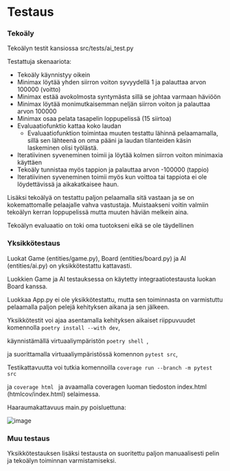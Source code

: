 # Testaus

### Tekoäly

Tekoälyn testit kansiossa src/tests/ai_test.py

Testattuja skenaariota: 
 * Tekoäly käynnistyy oikein
 * Minimax löytää yhden siirron voiton syvyydellä 1 ja palauttaa arvon 100000 (voitto)
 * Minimax estää avokolmosta syntymästa sillä se johtaa varmaan häviöön
 * Minimax löytää monimutkaisemman neljän siirron voiton ja palauttaa arvon 100000
 * Minimax osaa pelata tasapelin loppupelissä (15 siirtoa)
 * Evaluaatiofunktio kattaa koko laudan
   * Evaluaatiofunktion toimintaa muuten testattu lähinnä pelaamamalla, sillä sen lähteenä on oma pääni ja laudan tilanteiden käsin laskeminen olisi työlästä.
 * Iteratiivinen syveneminen toimii ja löytää kolmen siirron voiton minimaxia käyttäen
 * Tekoäly tunnistaa myös tappion ja palauttaa arvon -100000 (tappio)
 * Iteratiivinen syveneminen toimii myös kun voittoa tai tappiota ei ole löydettävissä ja aikakatkaisee haun.

Lisäksi tekoälyä on testattu paljon pelaamalla sitä vastaan ja se on kokemattomalle pelaajalle vahva vastustaja. Muistaakseni voitin valmiin tekoälyn kerran loppupelissä mutta muuten häviän melkein aina.

Tekoälyn evaluaatio on toki oma tuotokseni eikä se ole täydellinen

### Yksikkötestaus

Luokat Game (entities/game.py), Board (entities/board.py) ja AI (entities/ai.py) on yksikkötestattu kattavasti. 

Luokkien Game ja AI testauksessa on käytetty integraatiotestausta luokan Board kanssa.

Luokkaa App.py ei ole yksikkötestattu, mutta sen toiminnasta on varmistuttu pelaamalla paljon pelejä kehityksen aikana ja sen jälkeen.


Yksikkötestit voi ajaa asentamalla kehityksen aikaiset riippuvuudet komennolla ```poetry install --with dev```,

käynnistämällä virtuaaliympäristön ```poetry shell ```,

ja suorittamalla virtuaaliympäristössä komennon ```pytest src```,



Testikattavuutta voi tutkia komennoilla ```coverage run --branch -m pytest src ```

ja ```coverage html ``` ja avaamalla coveragen luoman tiedoston index.html (htmlcov/index.html) selaimessa. 

Haaraumakattavuus main.py poisluettuna:

![image](https://github.com/kaarleol/connect4/assets/127772376/87c1f33f-81c1-4046-b12c-13a1fc037b61)

### Muu testaus

Yksikkötestauksen lisäksi testausta on suoritettu paljon manuaalisesti pelin ja tekoälyn toiminnan varmistamiseksi.
